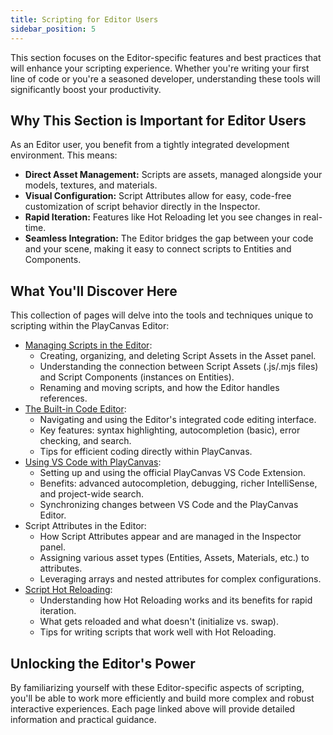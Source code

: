 ```yaml
---
title: Scripting for Editor Users
sidebar_position: 5
---
```


This section focuses on the Editor-specific features and best practices that will enhance your scripting experience. Whether you're writing your first line of code or you're a seasoned developer, understanding these tools will significantly boost your productivity.

## Why This Section is Important for Editor Users

As an Editor user, you benefit from a tightly integrated development environment. This means:

* **Direct Asset Management:** Scripts are assets, managed alongside your models, textures, and materials.
* **Visual Configuration:** Script Attributes allow for easy, code-free customization of script behavior directly in the Inspector.
* **Rapid Iteration:** Features like Hot Reloading let you see changes in real-time.
* **Seamless Integration:** The Editor bridges the gap between your code and your scene, making it easy to connect scripts to Entities and Components.

## What You'll Discover Here

This collection of pages will delve into the tools and techniques unique to scripting within the PlayCanvas Editor:

* [Managing Scripts in the Editor](managing-scripts):
  * Creating, organizing, and deleting Script Assets in the Asset panel.
  * Understanding the connection between Script Assets (.js/.mjs files) and Script Components (instances on Entities).
  * Renaming and moving scripts, and how the Editor handles references.
* [The Built-in Code Editor](code-editor):
  * Navigating and using the Editor's integrated code editing interface.
  * Key features: syntax highlighting, autocompletion (basic), error checking, and search.
  * Tips for efficient coding directly within PlayCanvas.
* [Using VS Code with PlayCanvas](vscode-extension):
  * Setting up and using the official PlayCanvas VS Code Extension.
  * Benefits: advanced autocompletion, debugging, richer IntelliSense, and project-wide search.
  * Synchronizing changes between VS Code and the PlayCanvas Editor.
* Script Attributes in the Editor:
  * How Script Attributes appear and are managed in the Inspector panel.
  * Assigning various asset types (Entities, Assets, Materials, etc.) to attributes.
  * Leveraging arrays and nested attributes for complex configurations.
* [Script Hot Reloading](hot-reloading):
  * Understanding how Hot Reloading works and its benefits for rapid iteration.
  * What gets reloaded and what doesn't (initialize vs. swap).
  * Tips for writing scripts that work well with Hot Reloading.

## Unlocking the Editor's Power

By familiarizing yourself with these Editor-specific aspects of scripting, you'll be able to work more efficiently and build more complex and robust interactive experiences. Each page linked above will provide detailed information and practical guidance.
